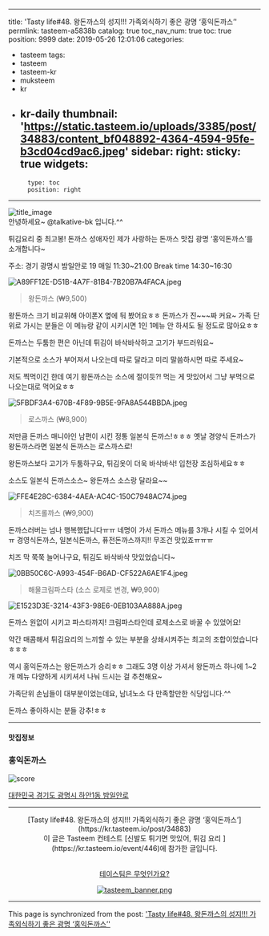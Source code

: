 
---
title: 'Tasty life#48. 왕돈까스의 성지!!! 가족외식하기 좋은 광명 ‘홍익돈까스’'
permlink: tasteem-a5838b
catalog: true
toc_nav_num: true
toc: true
position: 9999
date: 2019-05-26 12:01:06
categories:
- tasteem
tags:
- tasteem
- tasteem-kr
- muksteem
- kr
- kr-daily
thumbnail: 'https://static.tasteem.io/uploads/3385/post/34883/content_bf048892-4364-4594-95fe-b3cd04cd9ac6.jpeg'
sidebar:
    right:
        sticky: true
widgets:
    -
        type: toc
        position: right
---


![title_image](https://static.tasteem.io/uploads/3385/post/34883/content_bf048892-4364-4594-95fe-b3cd04cd9ac6.jpeg)
<br/>
안녕하세요~ @talkative-bk 입니다.^^

튀김요리 중 최고봉! 돈까스 성애자인 제가 사랑하는
돈까스 맛집 광명 ‘홍익돈까스’를 소개합니다~

주소: 경기 광명시 밤일안로 19 
매일 11:30~21:00 Break time 14:30~16:30

![A89FF12E-D51B-4A7F-81B4-7B20B7A4FACA.jpeg](https://static.tasteem.io/uploads/image/image/176821/5a4ebe14-4221-49ea-8ca2-281b4bcb012a.jpeg)
>왕돈까스 (₩9,500)

왕돈까스 크기 비교위해 아이폰X 옆에 둬 봤어요ㅎㅎ
돈까스가 진~~~짜 커요~
가족 단위로 가시는 분들은 이 메뉴랑 같이 시키시면 1인 1메뉴 안 하셔도 될 정도로 많아요ㅎㅎ

돈까스는 두툼한 편은 아닌데 튀김이 바삭바삭하고
고기가 부드러워요~

기본적으로 소스가 부어져서 나오는데
따로 달라고 미리 말씀하시면 따로 주세요~

저도 찍먹이긴 한데 여기 왕돈까스는 소스에 절이듯?! 먹는 게 맛있어서 그냥 부먹으로 나오는대로 먹어요ㅎㅎ

![5FBDF3A4-670B-4F89-9B5E-9FA8A544BBDA.jpeg](https://static.tasteem.io/uploads/image/image/176824/5a4ebe14-4221-49ea-8ca2-281b4bcb012a.jpeg)
>로스까스 (₩8,900)

저만큼 돈까스 매니아인 남편이 시킨 정통 일본식 돈까스!ㅎㅎㅎ
옛날 경양식 돈까스가 왕돈까스라면 일본식 돈까스는 로스까스로!

왕돈까스보다 고기가 두툼하구요, 튀김옷이 더욱 바삭바삭! 입천장 조심하세요ㅎㅎ

소스도 일본식 돈까스소스~ 
왕돈까스 소스랑 달라요~~

![FFE4E28C-6384-4AEA-AC4C-150C7948AC74.jpeg](https://static.tasteem.io/uploads/image/image/176825/5a4ebe14-4221-49ea-8ca2-281b4bcb012a.jpeg)
>치즈롤까스 (₩9,900)

돈까스러버는 넘나 행복했답니다ㅠㅠ
네명이 가서 돈까스 메뉴를 3개나 시킬 수 있어서ㅠ
경영식돈까스, 일본식돈까스, 퓨전돈까스까지!!
무조건 맛있죠ㅠㅠㅠ

치즈 막 쭉쭉 늘어나구요, 튀김도 바삭바삭 맛있었습니다~

![0BB50C6C-A993-454F-B6AD-CF522A6AE1F4.jpeg](https://static.tasteem.io/uploads/image/image/176826/5a4ebe14-4221-49ea-8ca2-281b4bcb012a.jpeg)
>해물크림파스타 (소스 로제로 변경, ₩9,900)

![E1523D3E-3214-43F3-98E6-0EB103AA888A.jpeg](https://static.tasteem.io/uploads/image/image/176827/5a4ebe14-4221-49ea-8ca2-281b4bcb012a.jpeg)

돈까스 원없이 시키고 파스타까지!
크림파스타인데 로제소스로 바꿀 수 있었어요!

약간 매콤해서 튀김요리의 느끼할 수 있는 부분을 상쇄시켜주는 최고의 조합이었습니다ㅎㅎㅎ

역시 홍익돈까스는 왕돈까스가 승리ㅎㅎ
그래도 3명 이상 가셔서 왕돈까스 하나에 1~2개 메뉴 다양하게 시키셔서 나눠 드시는 걸 추천해요~

가족단위 손님들이 대부분이었는데요,
남녀노소 다 만족할만한 식당입니다.^^

돈까스 좋아하시는 분들 강추!ㅎㅎ

---------------------
#### 맛집정보
### 홍익돈까스
![score](https://static.tasteem.io/images/steem/1Crowns.png)

[대한민국 경기도 광명시 하안1동 밤일안로](https://kr.tasteem.io/post/34883#map)

-----------------------------------------
<center>[Tasty life#48. 왕돈까스의 성지!!! 가족외식하기 좋은 광명 ‘홍익돈까스’](https://kr.tasteem.io/post/34883)
<br/>이 글은 Tasteem 컨테스트
 [신발도 튀기면 맛있어,  튀김 요리 ](https://kr.tasteem.io/event/446)에 참가한 글입니다.

<br/>[테이스팀은 무엇인가요?](https://kr.tasteem.io/about)

[![tasteem_banner.png](https://static.tasteem.io/images/tasteem_banner_v3.png)](https://kr.tasteem.io)</center>

- - -

This page is synchronized from the post: ['Tasty life#48. 왕돈까스의 성지!!! 가족외식하기 좋은 광명 ‘홍익돈까스’'](https://steemit.com/@talkative-bk/tasteem-a5838b)
